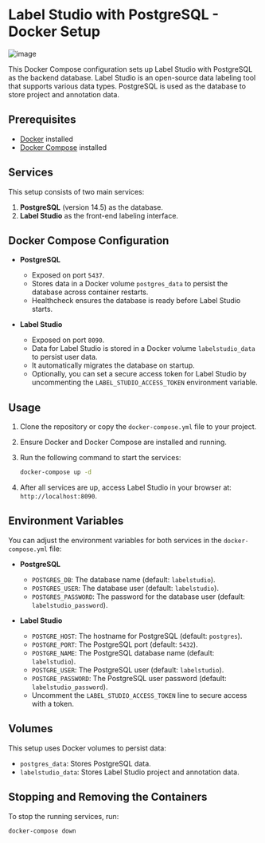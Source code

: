 # Label Studio with PostgreSQL - Docker Setup

![image](https://github.com/user-attachments/assets/ed05c29f-35b4-4ed3-9251-7d91a3558d2d)

This Docker Compose configuration sets up Label Studio with PostgreSQL as the backend database. Label Studio is an open-source data labeling tool that supports various data types. PostgreSQL is used as the database to store project and annotation data.

## Prerequisites

- [Docker](https://www.docker.com/get-started) installed
- [Docker Compose](https://docs.docker.com/compose/install/) installed

## Services

This setup consists of two main services:
1. **PostgreSQL** (version 14.5) as the database.
2. **Label Studio** as the front-end labeling interface.

## Docker Compose Configuration

- **PostgreSQL**
  - Exposed on port `5437`.
  - Stores data in a Docker volume `postgres_data` to persist the database across container restarts.
  - Healthcheck ensures the database is ready before Label Studio starts.

- **Label Studio**
  - Exposed on port `8090`.
  - Data for Label Studio is stored in a Docker volume `labelstudio_data` to persist user data.
  - It automatically migrates the database on startup.
  - Optionally, you can set a secure access token for Label Studio by uncommenting the `LABEL_STUDIO_ACCESS_TOKEN` environment variable.

## Usage

1. Clone the repository or copy the `docker-compose.yml` file to your project.
2. Ensure Docker and Docker Compose are installed and running.
3. Run the following command to start the services:

    ```bash
    docker-compose up -d
    ```

4. After all services are up, access Label Studio in your browser at: `http://localhost:8090`.

## Environment Variables

You can adjust the environment variables for both services in the `docker-compose.yml` file:

- **PostgreSQL**
  - `POSTGRES_DB`: The database name (default: `labelstudio`).
  - `POSTGRES_USER`: The database user (default: `labelstudio`).
  - `POSTGRES_PASSWORD`: The password for the database user (default: `labelstudio_password`).

- **Label Studio**
  - `POSTGRE_HOST`: The hostname for PostgreSQL (default: `postgres`).
  - `POSTGRE_PORT`: The PostgreSQL port (default: `5432`).
  - `POSTGRE_NAME`: The PostgreSQL database name (default: `labelstudio`).
  - `POSTGRE_USER`: The PostgreSQL user (default: `labelstudio`).
  - `POSTGRE_PASSWORD`: The PostgreSQL user password (default: `labelstudio_password`).
  - Uncomment the `LABEL_STUDIO_ACCESS_TOKEN` line to secure access with a token.

## Volumes

This setup uses Docker volumes to persist data:

- `postgres_data`: Stores PostgreSQL data.
- `labelstudio_data`: Stores Label Studio project and annotation data.

## Stopping and Removing the Containers

To stop the running services, run:

```bash
docker-compose down
